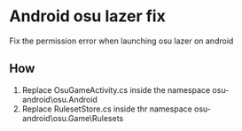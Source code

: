 # Android osu lazer fix
Fix the permission error when launching osu lazer on android

## How
1. Replace OsuGameActivity.cs inside the namespace osu-android\osu.Android
2. Replace RulesetStore.cs inside thr namespace osu-android\osu.Game\Rulesets
